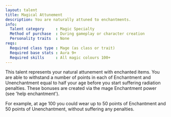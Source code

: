 ```yaml
---
layout: talent
title: Magical Attunement
description: You are naturally attuned to enchantments.
info:
  Talent category     : Magic Specialty
  Method of purchase  : During gameplay or character creation
  Personality traits  : None
reqs:
  Required class type : Mage (as class or trait)
  Required base stats : Aura 9+
  Required skills     : All magic colours 100+
---
```


This talent represents your natural attunement with enchanted items. You are able to withstand a number of points in each of Enchantment and Unenchantment equal to half your age before you start suffering radiation penalties. These bonuses are created via the mage Enchantment power (see 'help enchantment').

For example, at age 100 you could wear up to 50 points of Enchantment and 50 points of Unenchantment, without suffering any penalties.